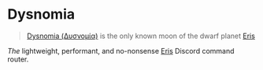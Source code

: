 # Dysnomia
> [Dysnomia (Δυσνομία)]("https://en.wikipedia.org/wiki/Dysnomia_%28moon%29) is the only known moon of the dwarf planet [Eris](https://en.wikipedia.org/wiki/Eris_%28dwarf_planet%29)

*The* lightweight, performant, and no-nonsense [Eris](https://github.com/abalabahaha/eris) Discord command router.
